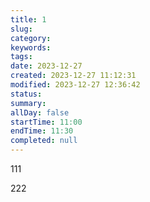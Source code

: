 ```yaml
---
title: 1
slug: 
category: 
keywords: 
tags: 
date: 2023-12-27
created: 2023-12-27 11:12:31
modified: 2023-12-27 12:36:42
status: 
summary: 
allDay: false
startTime: 11:00
endTime: 11:30
completed: null
---
```


111

222
